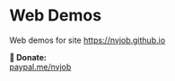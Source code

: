# Web Demos

Web demos for site https://nvjob.github.io

**🖤 Donate:** <br>
[paypal.me/nvjob](https://paypal.me/nvjob)
